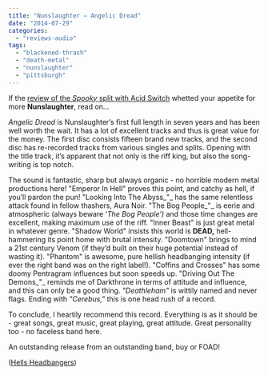 ```yaml
---
title: "Nunslaughter – Angelic Dread"
date: "2014-07-29"
categories: 
  - "reviews-audio"
tags: 
  - "blackened-thrash"
  - "death-metal"
  - "nunslaughter"
  - "pittsburgh"
---
```


If the [review of the _Spooky_ split with Acid Switch](https://hellbound.ca/2014/07/nunslaughteracid-witch-spooky-split/) whetted your appetite for more **Nunslaughter**, read on…

_Angelic Dread_ is Nunslaughter’s first full length in seven years and has been well worth the wait. It has a lot of excellent tracks and thus is great value for the money. The first disc consists fifteen brand new tracks, and the second disc has re-recorded tracks from various singles and splits. Opening with the title track, it’s apparent that not only is the riff king, but also the song-writing is top notch.

The sound is fantastic, sharp but always organic - no horrible modern metal productions here! "Emperor In Hell" proves this point, and catchy as hell, if you’ll pardon the pun! "Looking Into The Abyss_"_ has the same relentless attack found in fellow thashers, Aura Noir. "The Bog People_"_ is eerie and atmospheric (always beware ‘_The Bog People’)_ and those time changes are excellent, making maximum use of the riff. "Inner Beast" is just great metal in whatever genre. "Shadow World" insists this world is **DEAD,** hell-hammering its point home with brutal intensity. "Doomtown" brings to mind a 21st century Venom (if they’d built on their huge potential instead of wasting it). "Phantom" is awesome, pure hellish headbanging intensity (if ever the right band was on the right label!). "Coffins and Crosses" has some doomy Pentragram influences but soon speeds up. "Driving Out The Demons_"_ reminds me of Darkthrone in terms of attitude and influence, and this can only be a good thing. _"_Deathleham_"_ is wittily named and never flags. Ending with _"_Cerebus_,"_ this is one head rush of a record.

To conclude, I heartily recommend this record. Everything is as it should be - great songs, great music, great playing, great attitude. Great personality too - no faceless band here.

An outstanding release from an outstanding band, buy or FOAD!

([Hells Headbangers](https://shop-hellsheadbangers.com/))
